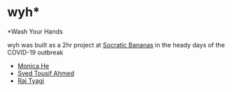 # wyh*
*Wash Your Hands

wyh was built as a 2hr project at [Socratic Bananas](http://www.fullstackacademy.com/) in the heady days of the COVID-19 outbreak

* [Monica He](https://www.linkedin.com/in/ehacinom)
* [Syed Tousif Ahmed](http://syed-ahmed.github.io/)
* [Raj Tyagi](https://www.linkedin.com/in/raj-tyagi-257956149/)

